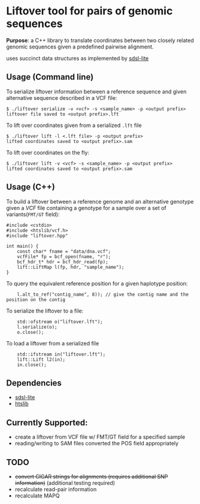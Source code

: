 # Liftover tool for pairs of genomic sequences

**Purpose**: a C++ library to translate coordinates between two closely related
genomic sequences given a predefined pairwise alignment.

uses succinct data structures as implemented by
[sdsl-lite](https://github.com/simongog/sdsl-lite)

## Usage (Command line)

To serialize liftover information between a reference sequence and given alternative sequence described in a VCF file:

```
$ ./liftover serialize -v <vcf> -s <sample_name> -p <output prefix>
liftover file saved to <output prefix>.lft
```

To lift over coordinates given from a serialized `.lft` file

```
$ ./liftover lift -l <.lft file> -p <output prefix>
lifted coordinates saved to <output prefix>.sam
```

To lift over coordinates on the fly:

```
$ ./liftover lift -v <vcf> -s <sample_name> -p <output prefix>
lifted coordinates saved to <output prefix>.sam
```

## Usage (C++)

To build a liftover between a reference genome and an alternative genotype
given a *VCF* file containing a genotype for a sample over a set of
variants(`FMT/GT` field):

```
#include <cstdio>
#include <htslib/vcf.h>
#include "liftover.hpp"

int main() {
    const char* fname = "data/dna.vcf";
    vcfFile* fp = bcf_open(fname, "r");
    bcf_hdr_t* hdr = bcf_hdr_read(fp);
    lift::LiftMap l(fp, hdr, "sample_name");
}
```

To query the equivalent reference position for a given haplotype position:

```
    l.alt_to_ref("contig_name", 8)); // give the contig name and the position on the contig
```

To serialize the liftover to a file:

```
    std::ofstream o("liftover.lft");
    l.serialize(o);
    o.close();
```

To load a liftover from a serialized file

```
    std::ifstream in("liftover.lft");
    lift::Lift l2(in);
    in.close();
```

## Dependencies

- [sdsl-lite](https://github.com/simongog/sdsl-lite)
- [htslib](https://github.com/samtools/htslib)

## Currently Supported:

- create a liftover from VCF file w/ FMT/GT field for a specified sample
- reading/writing to SAM files converted the POS field appropriately

## TODO

- ~~convert CIGAR strings for alignments (requires additional SNP information)~~ (additional testing required)
- recalculate read-pair information
- recalculate MAPQ
